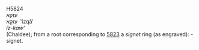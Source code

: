 <body>
  <p>H5824<br>  עזקא  <br> עִזקָא  ‎  ‛izqâ‘  <br><i>iz-kaw‘ </i><br>(Chaldee); from a root corresponding to <a href="h5823.htm">5823</a>  a <i>signet</i> ring (as engraved): - signet.<br></p>
 </body>